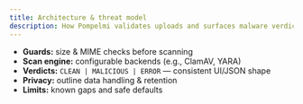 ```yaml
---
title: Architecture & threat model
description: How Pompelmi validates uploads and surfaces malware verdicts.
---
```


- **Guards:** size & MIME checks before scanning  
- **Scan engine:** configurable backends (e.g., ClamAV, YARA)  
- **Verdicts:** `CLEAN | MALICIOUS | ERROR` — consistent UI/JSON shape  
- **Privacy:** outline data handling & retention  
- **Limits:** known gaps and safe defaults